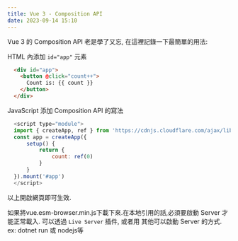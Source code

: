 ```yaml
---
title: Vue 3 - Composition API
date: 2023-09-14 15:10
---
```


Vue 3 的 Composition API 老是學了又忘, 在這裡記錄一下最簡單的用法:

HTML 內添加 `id="app"` 元素

``` html
  <div id="app">
    <button @click="count++">
      Count is: {{ count }}
    </button>
  </div>
```

JavaScript 添加 Composition API 的寫法

``` js
  <script type="module">
  import { createApp, ref } from 'https://cdnjs.cloudflare.com/ajax/libs/vue/3.3.4/vue.esm-browser.min.js'
  const app = createApp({
      setup() {
          return {
              count: ref(0)
          }
      }
  }).mount('#app')
  </script>
```

以上開啟網頁即可生效.

如果將vue.esm-browser.min.js下載下來.在本地引用的話,必須要啟動 Server 才能正常載入.
可以透過 `Live Server` 插件, 或者用 其他可以啟動 Server 的方式. ex: dotnet run 或 nodejs等
